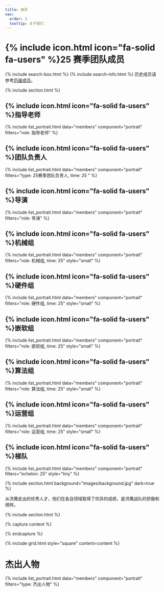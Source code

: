 ```yaml
---
title: 成员
nav:
  order: 3
  tooltip: 关于我们
---
```


# {% include icon.html icon="fa-solid fa-users" %}25 赛季团队成员
{% include search-box.html %}
{% include search-info.html %}
历史成员请参考[历届成员](/hy_website/team/history)。

{% include section.html %}

## {% include icon.html icon="fa-solid fa-users" %}指导老师

{% include list_portrait.html data="members" component="portrait" filters="role: 指导老师" %}

## {% include icon.html icon="fa-solid fa-users" %}团队负责人
{% include list_portrait.html data="members" component="portrait" filters="type: 25赛季团队负责人, time: 25 " %}

## {% include icon.html icon="fa-solid fa-users" %}导演

{% include list_portrait.html data="members" component="portrait" filters="role: 导演" %}

## {% include icon.html icon="fa-solid fa-users" %}机械组
  
{% include list_portrait.html data="members" component="portrait" filters="role: 机械组, time: 25" style="small" %}

## {% include icon.html icon="fa-solid fa-users" %}硬件组

{% include list_portrait.html data="members" component="portrait" filters="role: 硬件组, time: 25" style="small" %}
## {% include icon.html icon="fa-solid fa-users" %}嵌软组

{% include list_portrait.html data="members" component="portrait" filters="role: 嵌软组, time: 25" style="small" %}
## {% include icon.html icon="fa-solid fa-users" %}算法组

{% include list_portrait.html data="members" component="portrait" filters="role: 算法组, time: 25" style="small" %}
## {% include icon.html icon="fa-solid fa-users" %}运营组

{% include list_portrait.html data="members" component="portrait" filters="role: 运营组, time: 25" style="small" %}

## {% include icon.html icon="fa-solid fa-users" %}梯队

{% include list_portrait.html data="members" component="portrait" filters="echelon: 25" style="tiny" %}

{% include section.html background="images/background.jpg" dark=true %}

从洪鹰走出的优秀人才，他们在各自领域取得了优异的成绩，是洪鹰战队的骄傲和榜样。

{% include section.html %}

{% capture content %}



{% endcapture %}

{% include grid.html style="square" content=content %}

# 杰出人物

{% include list_portrait.html data="members" component="portrait" filters="type: 杰出人物" %}
